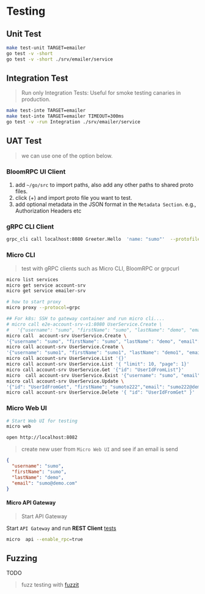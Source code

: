 # Testing

## Unit Test

```bash
make test-unit TARGET=emailer
go test -v -short
go test -v -short ./srv/emailer/service
```

## Integration Test

> Run only Integration Tests: Useful for smoke testing canaries in production.

```bash
make test-inte TARGET=emailer
make test-inte TARGET=emailer TIMEOUT=300ms
go test -v -run Integration ./srv/emailer/service
```

## UAT Test

> we can use one of the option below.

### BloomRPC UI Client

1. add `~/go/src` to import paths, also add any other paths to shared proto files.
2. click (+) and import proto file you want to test.
3. add optional metadata in the JSON format in the `Metadata Section`. e.g., Authorization Headers etc

### gRPC CLI Client

```bash
grpc_cli call localhost:8080 Greeter.Hello  'name: "sumo"'  --protofiles=srv/greeter/proto/greeter/greeter.proto
```

### Micro CLI

> test with gRPC clients such as Micro CLI, BloomRPC or grpcurl

```bash
micro list services
micro get service account-srv
micro get service emailer-srv

# how to start proxy
micro proxy --protocol=grpc
```

```bash
## For k8s: SSH to gateway container and run micro cli....
# micro call e2e-account-srv-v1:8080 UserService.Create \
#   '{"username": "sumo", "firstName": "sumo", "lastName": "demo", "email": "sumo@demo.com"}'
micro call  account-srv UserService.Create \
'{"username": "sumo", "firstName": "sumo", "lastName": "demo", "email": "sumo@demo.com"}'
micro call account-srv UserService.Create \
'{"username": "sumo1", "firstName": "sumo1", "lastName": "demo1", "email": "sumo1@demo.com"}'
micro call account-srv UserService.List '{}'
micro call account-srv UserService.List '{ "limit": 10, "page": 1}'
micro call account-srv UserService.Get '{"id": "UserIdFromList"}'
micro  call account-srv UserService.Exist '{"username": "sumo", "email": "sumo@demo.com"}'
micro call account-srv UserService.Update \
'{"id": "UserIdFromGet", "firstName": "sumoto222","email": "sumo222@demo.com"}'
micro call account-srv UserService.Delete '{ "id": "UserIdFromGet" }'
```

### Micro Web UI

```bash
# Start Web UI for testing
micro web

open http://localhost:8082
```

> create new user from `Micro Web UI` and see if an email is send

```json
{
  "username": "sumo",
  "firstName": "sumo",
  "lastName": "demo",
  "email": "sumo@demo.com"
}
```

#### Micro API Gateway

> Start API Gateway

Start `API Gateway` and run **REST Client** [tests](test/test-rest-api.http)

```bash
micro  api --enable_rpc=true
```

## Fuzzing

TODO

> fuzz testing with [fuzzit](https://fuzzit.dev/2019/10/02/how-to-fuzz-go-code-with-go-fuzz-continuously/)
